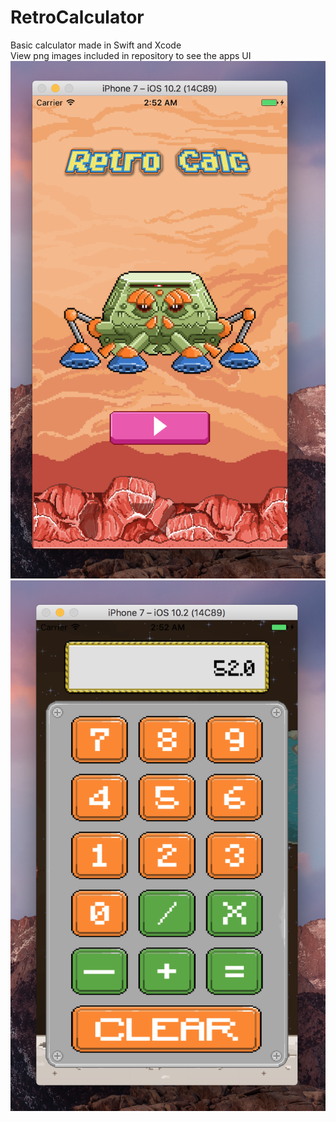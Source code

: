 # RetroCalculator

Basic calculator made in Swift and Xcode  
View png images included in repository to see the apps UI  
![Alt text](https://github.com/Brandon9721/RetroCalculator/blob/master/BootupScreen.png)
![Alt text](https://github.com/Brandon9721/RetroCalculator/blob/master/CalculatorInterface.png)
